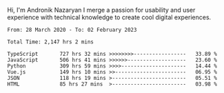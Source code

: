Hi, I'm Andronik Nazaryan
I merge a passion for usability and user experience with technical knowledge to create cool digital experiences.


<!--START_SECTION:waka-->

```text
From: 28 March 2020 - To: 02 February 2023

Total Time: 2,147 hrs 2 mins

TypeScript       727 hrs 32 mins >>>>>>>>-----------------   33.89 %
JavaScript       506 hrs 41 mins >>>>>>-------------------   23.60 %
Python           309 hrs 59 mins >>>>---------------------   14.44 %
Vue.js           149 hrs 10 mins >>-----------------------   06.95 %
JSON             118 hrs 19 mins >------------------------   05.51 %
HTML             85 hrs 27 mins  >------------------------   03.98 %
```

<!--END_SECTION:waka-->
